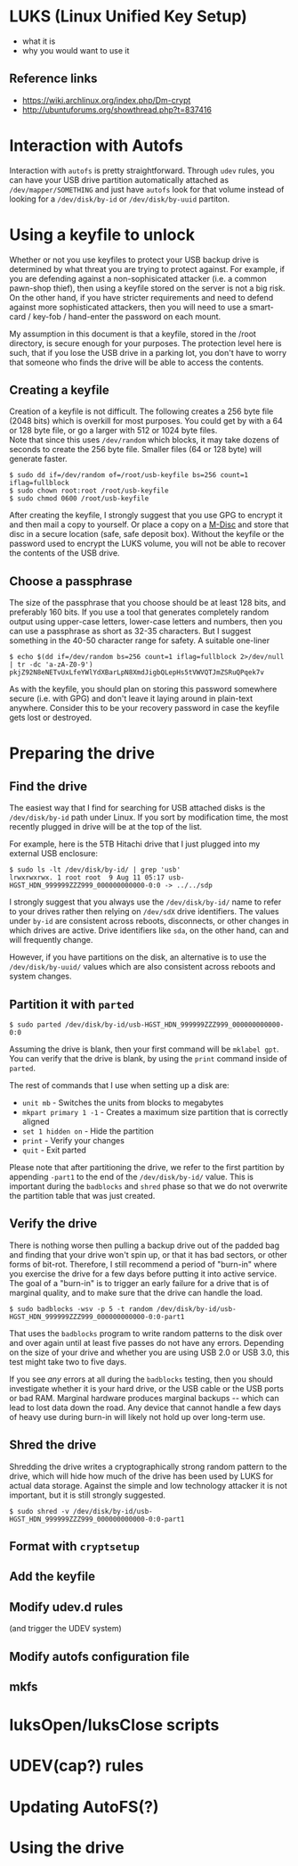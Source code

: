 # LUKS (Linux Unified Key Setup)

- what it is
- why you would want to use it

## Reference links

- https://wiki.archlinux.org/index.php/Dm-crypt
- http://ubuntuforums.org/showthread.php?t=837416

# Interaction with Autofs

Interaction with `autofs` is pretty straightforward.  Through `udev` rules, you can have
your USB drive partition automatically attached as `/dev/mapper/SOMETHING` and just have
`autofs` look for that volume instead of looking for a `/dev/disk/by-id` or `/dev/disk/by-uuid`
partiton.

# Using a keyfile to unlock

Whether or not you use keyfiles to protect your USB backup drive is determined by what
threat you are trying to protect against.  For example, if you are defending against
a non-sophisicated attacker (i.e. a common pawn-shop thief), then using a keyfile stored
on the server is not a big risk.  On the other hand, if you have stricter requirements
and need to defend against more sophisticated attackers, then you will need to use
a smart-card / key-fob / hand-enter the password on each mount.

My assumption in this document is that a keyfile, stored in the /root directory, is
secure enough for your purposes.  The protection level here is such, that if you 
lose the USB drive in a parking lot, you don't have to worry that someone who
finds the drive will be able to access the contents.

## Creating a keyfile

Creation of a keyfile is not difficult.  The following creates a 256 byte file (2048 bits) which is overkill
for most purposes.  You could get by with a 64 or 128 byte file, or go a larger with 512 or 1024 byte files.  
Note that since this uses `/dev/random` which blocks, it may take dozens of seconds to create the 256 byte file.
Smaller files (64 or 128 byte) will generate faster.

```
$ sudo dd if=/dev/random of=/root/usb-keyfile bs=256 count=1 iflag=fullblock
$ sudo chown root:root /root/usb-keyfile
$ sudo chmod 0600 /root/usb-keyfile
```

After creating the keyfile, I strongly suggest that you use GPG to encrypt it
and then mail a copy to yourself.  Or place a copy on a [M-Disc](https://en.wikipedia.org/wiki/M-DISC) and store that
disc in a secure location (safe, safe deposit box).  Without the keyfile or the
password used to encrypt the LUKS volume, you will not be able to recover the
contents of the USB drive.

## Choose a passphrase

The size of the passphrase that you choose should be at least 128 bits, and preferably 160 bits.
If you use a tool that generates completely random output using upper-case letters, lower-case letters and 
numbers, then you can use a passphrase as short as 32-35 characters.  But I suggest something
in the 40-50 character range for safety.  A suitable one-liner

```
$ echo $(dd if=/dev/random bs=256 count=1 iflag=fullblock 2>/dev/null | tr -dc 'a-zA-Z0-9')
pkjZ92N8eNETvUxLfeYWlYdXBarLpN8XmdJigbQLepHs5tVWVQTJmZSRuQPqek7v
```

As with the keyfile, you should plan on storing this password somewhere secure (i.e. with GPG)
and don't leave it laying around in plain-text anywhere.  Consider this to be your recovery
password in case the keyfile gets lost or destroyed.

# Preparing the drive

## Find the drive

The easiest way that I find for searching for USB attached disks is the `/dev/disk/by-id` path under Linux.
If you sort by modification time, the most recently plugged in drive will be at the top of the list.

For example, here is the 5TB Hitachi drive that I just plugged into my external USB enclosure:

```
$ sudo ls -lt /dev/disk/by-id/ | grep 'usb'
lrwxrwxrwx. 1 root root  9 Aug 11 05:17 usb-HGST_HDN_999999ZZZ999_000000000000-0:0 -> ../../sdp
```

I strongly suggest that you always use the `/dev/disk/by-id/` name to refer to your drives rather
then relying on `/dev/sdX` drive identifiers.  The values under `by-id` are consistent across 
reboots, disconnects, or other changes in which drives are active.  Drive identifiers like `sda`, 
on the other hand, can and will frequently change.

However, if you have partitions on the disk, an alternative is to use the `/dev/disk/by-uuid/` values
which are also consistent across reboots and system changes.

## Partition it with `parted`

`$ sudo parted /dev/disk/by-id/usb-HGST_HDN_999999ZZZ999_000000000000-0:0`

Assuming the drive is blank, then your first command will be `mklabel gpt`.  You can verify that the
drive is blank, by using the `print` command inside of `parted`.

The rest of commands that I use when setting up a disk are:

- `unit mb` - Switches the units from blocks to megabytes
- `mkpart primary 1 -1` - Creates a maximum size partition that is correctly aligned
- `set 1 hidden on` - Hide the partition
- `print` - Verify your changes
- `quit` - Exit parted

Please note that after partitioning the drive, we refer to the first partition by appending `-part1` to the
end of the `/dev/disk/by-id/` value.  This is important during the `badblocks` and `shred` phase so
that we do not overwrite the partition table that was just created.

## Verify the drive

There is nothing worse then pulling a backup drive out of the padded bag and finding that your
drive won't spin up, or that it has bad sectors, or other forms of bit-rot.  Therefore, I still
recommend a period of "burn-in" where you exercise the drive for a few days before putting it
into active service.  The goal of a "burn-in" is to trigger an early failure for a drive that
is of marginal quality, and to make sure that the drive can handle the load.

`$ sudo badblocks -wsv -p 5 -t random /dev/disk/by-id/usb-HGST_HDN_999999ZZZ999_000000000000-0:0-part1`

That uses the `badblocks` program to write random patterns to the disk over and over again until
at least five passes do not have any errors.  Depending on the size of your drive and whether you
are using USB 2.0 or USB 3.0, this test might take two to five days.  

If you see *any* errors at all during the `badblocks` testing, then you should investigate whether
it is your hard drive, or the USB cable or the USB ports or bad RAM.  Marginal hardware produces
marginal backups -- which can lead to lost data down the road.  Any device that cannot handle
a few days of heavy use during burn-in will likely not hold up over long-term use.

## Shred the drive

Shredding the drive writes a cryptographically strong random pattern to the drive, which will hide
how much of the drive has been used by LUKS for actual data storage.  Against the simple and low
technology attacker it is not important, but it is still strongly suggested.

`$ sudo shred -v /dev/disk/by-id/usb-HGST_HDN_999999ZZZ999_000000000000-0:0-part1`

## Format with `cryptsetup`

## Add the keyfile

## Modify udev.d rules

(and trigger the UDEV system)

## Modify autofs configuration file

## mkfs

# luksOpen/luksClose scripts

# UDEV(cap?) rules

# Updating AutoFS(?)

# Using the drive

